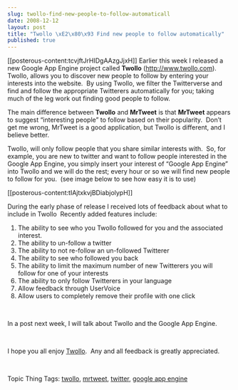 ```yaml
---
slug: twollo-find-new-people-to-follow-automaticall
date: 2008-12-12
layout: post
title: "Twollo \xE2\x80\x93 Find new people to follow automatically"
published: true
---
```

<p>[[posterous-content:tcvjftJrHIDgAAzgJjxH]] Earlier this week I released a new Google App Engine project called <strong>Twollo</strong> (<a href="http://www.twollo.com">http://www.twollo.com</a>).  Twollo, allows you to discover new people to follow by entering your interests into the website.  By using Twollo, we filter the Twitterverse and find and follow the appropriate Twitterers automatically for you; taking much of the leg work out finding good people to follow.</p> <p>The main difference between <strong>Twollo</strong> and <strong>MrTweet</strong> is that <strong>MrTweet</strong> appears to suggest “interesting people” to follow based on their popularity.  Don’t get me wrong, MrTweet is a good application, but Twollo is different, and I believe better.</p> <p>Twollo, will only follow people that you share similar interests with.  So, for example, you are new to twitter and want to follow people interested in the Google App Engine, you simply insert your interest of “Google App Engine” into Twollo and we will do the rest; every hour or so we will find new people to follow for you.  (see image below to see how easy it is to use)</p> <p>[[posterous-content:tIAjtxkvjBDiabjolypH]] </p> <p>During the early phase of release I received lots of feedback about what to include in Twollo  Recently added features include:</p> <ol> <li>The ability to see who you Twollo followed for you and the associated interest.  </li>
<li>The ability to un-follow a twitter  </li>
<li>The ability to not re-follow an un-followed Twitterer  </li>
<li>The ability to see who followed you back  </li>
<li>The ability to limit the maximum number of new Twitterers you will follow for one of your interests  </li>
<li>The ability to only follow Twitterers in your language  </li>
<li>Allow feedback through UserVoice  </li>
<li>Allow users to completely remove their profile with one click</li>
</ol> <p> </p> <p>In a post next week, I will talk about Twollo and the Google App Engine.</p> <p> </p> <p>I hope you all enjoy <a href="http://www.twollo.com/">Twollo</a>.  Any and all feedback is greatly appreciated.</p> <p> </p> <div class="wlWriterEditableSmartContent" style="padding-right: 0px; display: inline; padding-left: 0px; float: none; padding-bottom: 0px; margin: 0px; padding-top: 0px;">Topic Thing Tags: <a href="http://www.thetopicthing.com/twollo" rel="tag">twollo</a>, <a href="http://www.thetopicthing.com/mrtweet" rel="tag">mrtweet</a>, <a href="http://www.thetopicthing.com/twitter" rel="tag">twitter</a>, <a href="http://www.thetopicthing.com/google+app+engine" rel="tag">google app engine</a>
</div>  <div class="blogger-post-footer"><img class="posterous_download_image" src="https://blogger.googleusercontent.com/tracker/8109338-2822972427714369142?l=www.kinlan.co.uk%2Findex.html" height="1" alt="" width="1" /></div>

